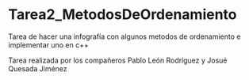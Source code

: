 # Tarea2_MetodosDeOrdenamiento
Tarea de hacer una infografía con algunos metodos de ordenamiento e implementar uno en c++

Tarea realizada por los compañeros Pablo León Rodríguez y Josué Quesada Jiménez
